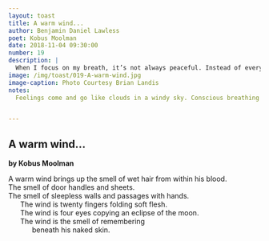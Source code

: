 ```yaml
---
layout: toast
title: A warm wind...
author: Benjamin Daniel Lawless
poet: Kobus Moolman
date: 2018-11-04 09:30:00
number: 19
description: |
  When I focus on my breath, it’s not always peaceful. Instead of everything falling away, sometimes all my thoughts rise up and begin a revolution. When I am in those moments, I feel somewhat like Kobus Moolman here. Kobus was the 2015 winner of the [Glenna Luschei African American Award](http://africanpoetrybf.unl.edu/?page_id=2058#glenna) for his collection *Book of Rooms*.
image: /img/toast/019-A-warm-wind.jpg
image-caption: Photo Courtesy Brian Landis
notes:
  Feelings come and go like clouds in a windy sky. Conscious breathing is my anchor.


---
```


## A warm wind...
**by Kobus Moolman**  

A warm wind brings up the smell of wet hair from within his blood.  
The smell of door handles and sheets.  
The smell of sleepless walls and passages with hands.  
      The wind is twenty fingers folding soft flesh.  
      The wind is four eyes copying an eclipse of the moon.  
      The wind is the smell of remembering   
            beneath his naked skin.  
